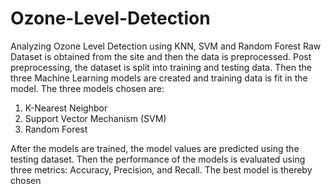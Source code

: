 # Ozone-Level-Detection
Analyzing Ozone Level Detection using KNN, SVM and Random Forest
Raw Dataset is obtained from the site and then the data is
preprocessed. Post preprocessing, the dataset is split into training and
testing data. Then the three Machine Learning models are created and
training data is fit in the model. The three models chosen are:
1. K-Nearest Neighbor
2. Support Vector Mechanism (SVM)
3. Random Forest

After the models are trained, the model values are predicted using the
testing dataset. Then the performance of the models is evaluated using
three metrics: Accuracy, Precision, and Recall. The best model is
thereby chosen
